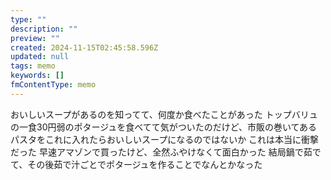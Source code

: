 ```yaml
---
type: ""
description: ""
preview: ""
created: 2024-11-15T02:45:58.596Z
updated: null
tags: memo
keywords: []
fmContentType: memo
---
```

おいしいスープがあるのを知ってて、何度か食べたことがあった
トップバリュの一食30円弱のポタージュを食べてて気がついたのだけど、市販の巻いてあるパスタをこれに入れたらおいしいスープになるのではないか
これは本当に衝撃だった
早速アマゾンで買ったけど、全然ふやけなくて面白かった
結局鍋で茹でて、その後茹で汁ごとでポタージュを作ることでなんとかなった
